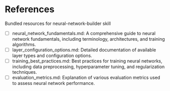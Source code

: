 # References

Bundled resources for neural-network-builder skill

- [ ] neural_network_fundamentals.md: A comprehensive guide to neural network fundamentals, including terminology, architectures, and training algorithms.
- [ ] layer_configuration_options.md: Detailed documentation of available layer types and configuration options.
- [ ] training_best_practices.md: Best practices for training neural networks, including data preprocessing, hyperparameter tuning, and regularization techniques.
- [ ] evaluation_metrics.md: Explanation of various evaluation metrics used to assess neural network performance.
